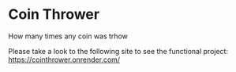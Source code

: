 # Coin Thrower
How many times any coin was trhow

Please take a look to the following site to see the functional project: https://cointhrower.onrender.com/
